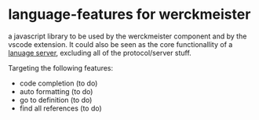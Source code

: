 # language-features for werckmeister
a javascript library to be used by the werckmeister component and by the vscode extension.
It could also be seen as the core functionallity of a [lanuage server](https://langserver.org/), excluding all of the protocol/server stuff.

Targeting the following features:
* code completion (to do)
* auto formatting (to do)
* go to definition (to do)
* find all references (to do)
